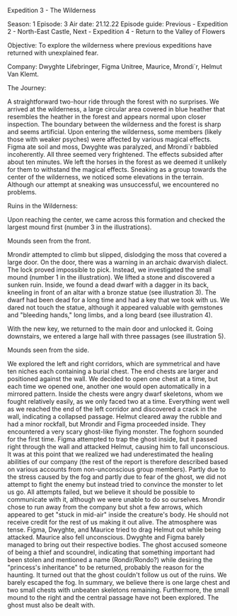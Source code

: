 Expedition 3 - The Wilderness

Season: 1
Episode: 3
Air date: 21.12.22
Episode guide: Previous - Expedition 2 - North-East Castle, Next - Expedition 4 - Return to the Valley of Flowers

Objective: To explore the wilderness where previous expeditions have returned with unexplained fear.

Company: Dwyghte Lifebringer, Figma Unitree, Maurice, Mrondi`r, Helmut Van Klemt.

The Journey:

A straightforward two-hour ride through the forest with no surprises. We arrived at the wilderness, a large circular area covered in blue heather that resembles the heather in the forest and appears normal upon closer inspection. The boundary between the wilderness and the forest is sharp and seems artificial. Upon entering the wilderness, some members (likely those with weaker psyches) were affected by various magical effects. Figma ate soil and moss, Dwyghte was paralyzed, and Mrondi`r babbled incoherently. All three seemed very frightened. The effects subsided after about ten minutes. We left the horses in the forest as we deemed it unlikely for them to withstand the magical effects. Sneaking as a group towards the center of the wilderness, we noticed some elevations in the terrain. Although our attempt at sneaking was unsuccessful, we encountered no problems.

Ruins in the Wilderness:

Upon reaching the center, we came across this formation and checked the largest mound first (number 3 in the illustrations).

Mounds seen from the front.

Mrondir attempted to climb but slipped, dislodging the moss that covered a large door. On the door, there was a warning in an archaic dwarvish dialect. The lock proved impossible to pick. Instead, we investigated the small mound (number 1 in the illustration). We lifted a stone and discovered a sunken ruin. Inside, we found a dead dwarf with a dagger in its back, kneeling in front of an altar with a bronze statue (see illustration 3). The dwarf had been dead for a long time and had a key that we took with us. We dared not touch the statue, although it appeared valuable with gemstones and "bleeding hands," long limbs, and a long beard (see illustration 4).

With the new key, we returned to the main door and unlocked it. Going downstairs, we entered a large hall with three passages (see illustration 5).

Mounds seen from the side.

We explored the left and right corridors, which are symmetrical and have ten niches each containing a burial chest. The end chests are larger and positioned against the wall. We decided to open one chest at a time, but each time we opened one, another one would open automatically in a mirrored pattern. Inside the chests were angry dwarf skeletons, whom we fought relatively easily, as we only faced two at a time. Everything went well as we reached the end of the left corridor and discovered a crack in the wall, indicating a collapsed passage. Helmut cleared away the rubble and had a minor rockfall, but Mrondir and Figma proceeded inside. They encountered a very scary ghost-like flying monster. The foghorn sounded for the first time. Figma attempted to trap the ghost inside, but it passed right through the wall and attacked Helmut, causing him to fall unconscious. It was at this point that we realized we had underestimated the healing abilities of our company (the rest of the report is therefore described based on various accounts from non-unconscious group members). Partly due to the stress caused by the fog and partly due to fear of the ghost, we did not attempt to fight the enemy but instead tried to convince the monster to let us go. All attempts failed, but we believe it should be possible to communicate with it, although we were unable to do so ourselves. Mrondir chose to run away from the company but shot a few arrows, which appeared to get "stuck in mid-air" inside the creature's body. He should not receive credit for the rest of us making it out alive. The atmosphere was tense. Figma, Dwyghte, and Maurice tried to drag Helmut out while being attacked. Maurice also fell unconscious. Dwyghte and Figma barely managed to bring out their respective bodies. The ghost accused someone of being a thief and scoundrel, indicating that something important had been stolen and mentioned a name (Rondir/Rondo?) while desiring the "princess's inheritance" to be returned, probably the reason for the haunting. It turned out that the ghost couldn't follow us out of the ruins. We barely escaped the fog. In summary, we believe there is one large chest and two small chests with unbeaten skeletons remaining. Furthermore, the small mound to the right and the central passage have not been explored. The ghost must also be dealt with.